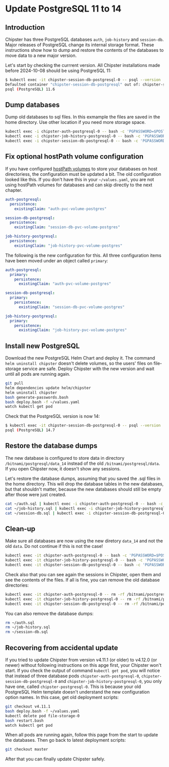 # Update PostgreSQL 11 to 14

## Introduction

Chipster has three PostgreSQL databases `auth`, `job-history` and `session-db`. Major releases of PostgreSQL change its internal storage format. These instructions show how to dump and restore the contents of the databases to move data to a new major version.

Let's start by checking the currrent version. All Chipster installations made before 2024-10-08 should be using PostgreSQL 11:

```bash
$ kubectl exec -it chipster-session-db-postgresql-0 -- psql --version
Defaulted container "chipster-session-db-postgresql" out of: chipster-session-db-postgresql, init-chmod-data (init)
psql (PostgreSQL) 11.6
```

## Dump databases

Dump old databases to sql files. In this exmample the files are saved in the home directory. Use other location if you need more storage space.

```bash
kubectl exec -i chipster-auth-postgresql-0 -- bash -c 'PGPASSWORD=$POSTGRES_PASSWORD pg_dump --clean -U postgres auth_db' > ~/auth.sql
kubectl exec -i chipster-job-history-postgresql-0 -- bash -c 'PGPASSWORD=$POSTGRES_PASSWORD pg_dump --clean -U postgres job_history_db' > ~/job-history.sql
kubectl exec -i chipster-session-db-postgresql-0 -- bash -c 'PGPASSWORD=$POSTGRES_PASSWORD pg_dump --clean -U postgres session_db_db' > ~/session-db.sql
```

## Fix optional hostPath volume configuration

If you have configured [hostPath volumes](change-k3s-version.md) to store your databases on host directoriess, the configuration must be updated a bit. The old configuration looked like this. If you don't have this in your `~/values.yaml`, you are not using hostPath volumes for databases and can skip directly to the next chapter.

```yaml
auth-postgresql:
  persistence:
    existingClaim: "auth-pvc-volume-postgres"

session-db-postgresql:
  persistence:
    existingClaim: "session-db-pvc-volume-postgres"

job-history-postgresql:
  persistence:
    existingClaim: "job-history-pvc-volume-postgres"
```

The following is the new configuration for this. All three configuration items have been moved under an object called `primary`:

```yaml
auth-postgresql:
  primary:
    persistence:
      existingClaim: "auth-pvc-volume-postgres"

session-db-postgresql:
  primary:
    persistence:
      existingClaim: "session-db-pvc-volume-postgres"

job-history-postgresql:
  primary:
    persistence:
      existingClaim: "job-history-pvc-volume-postgres"
```

## Install new PostgreSQL

Download the new PostgreSQL Helm Chart and deploy it. The command `helm uninstall chipster` doesn't delete volumes, so the users' files on file-storage service are safe. Deploy Chipster with the new version and wait until all pods are running again.

```bash
git pull
helm dependencies update helm/chipster
helm uninstall chipster
bash generate-passwords.bash
bash deploy.bash -f ~/values.yaml
watch kubectl get pod
```

Check that the PostgreSQL version is now 14:

```bash
$ kubectl exec -it chipster-session-db-postgresql-0 -- psql --version
psql (PostgreSQL) 14.7
```

## Restore the database dumps

The new database is configured to store data in directory `/bitnami/postgresql/data_14` instead of the old `/bitnami/postgresql/data`. If you open Chipster now, it doesn't show any sessions.

Let's restore the database dumps, assuming that you saved the .sql files in the home directory. This will drop the database tables in the new databases, but that shouldn't matter, because the new databases should still be empty after those were just created.

```bash
cat ~/auth.sql | kubectl exec -i chipster-auth-postgresql-0 -- bash -c 'PGPASSWORD=$POSTGRES_PASSWORD psql -U postgres auth_db'
cat ~/job-history.sql | kubectl exec -i chipster-job-history-postgresql-0 -- bash -c 'PGPASSWORD=$POSTGRES_PASSWORD psql -U postgres job_history_db'
cat ~/session-db.sql | kubectl exec -i chipster-session-db-postgresql-0 -- bash -c 'PGPASSWORD=$POSTGRES_PASSWORD psql -U postgres session_db_db'
```

## Clean-up

Make sure all databases are now using the new diretory `data_14` and not the old `data`. Do not continue if this is not the case!

```bash
kubectl exec -it chipster-auth-postgresql-0 -- bash -c 'PGPASSWORD=$POSTGRES_PASSWORD psql -U postgres auth_db -c "show data_directory"'
kubectl exec -it chipster-job-history-postgresql-0 -- bash -c 'PGPASSWORD=$POSTGRES_PASSWORD psql -U postgres job_history_db -c "show data_directory"'
kubectl exec -it chipster-session-db-postgresql-0 -- bash -c 'PGPASSWORD=$POSTGRES_PASSWORD psql -U postgres session_db_db -c "show data_directory"'
```

Check also that you can see again the sessions in Chipster, open them and see the contents of the files. If all is fine, you can remove the old database directories:

```bash
kubectl exec -it chipster-auth-postgresql-0 -- rm -rf /bitnami/postgresql/data
kubectl exec -it chipster-job-history-postgresql-0 -- rm -rf /bitnami/postgresql/data
kubectl exec -it chipster-session-db-postgresql-0 -- rm -rf /bitnami/postgresql/data
```

You can also remove the database dumps:

```bash
rm ~/auth.sql
rm ~/job-history.sql
rm ~/session-db.sql
```

## Recovering from accidental update

If you tried to update Chipster from version v4.11.1 (or older) to v4.12.0 (or newer) without following instructions on this apge first, your Chipster won't start. If you check the output of command `kubectl get pod`, you will notice that instead of three database pods `chipster-auth-postgresql-0`, `chipster-session-db-postgresql-0` and `chipster-job-history-postgresql-0`, you only have one, called `chipster-postgresql-0`. This is because your old PostgreSQL Helm template doesn't understand the new configuration option names. In this case, get old deployment scripts:

```bash
git checkout v4.11.1
bash deploy.bash -f ~/values.yaml
kubectl delete pod file-storage-0
bash restart.bash
watch kubectl get pod
```

When all pods are running again, follow this page from the start to update the databases. Then go back to latest deployment scripts:

```bash
git checkout master
```

After that you can finally update Chipster safely.
